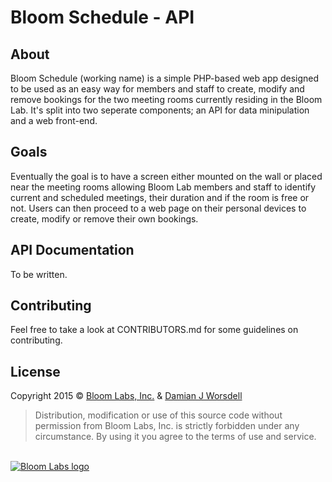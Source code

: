 # Bloom Schedule - API


## About
Bloom Schedule (working name) is a simple PHP-based web app designed to be used as an easy way for members and staff to create, modify and remove bookings for the two meeting rooms currently residing in the Bloom Lab. It's split into two seperate components; an API for data minipulation and a web front-end.

## Goals
Eventually the goal is to have a screen either mounted on the wall or placed near the meeting rooms allowing Bloom Lab members and staff to identify current and scheduled meetings, their duration and if the room is free or not. Users can then proceed to a web page on their personal devices to create, modify or remove their own bookings.

## API Documentation
To be written.

## Contributing
Feel free to take a look at CONTRIBUTORS.md for some guidelines on contributing.

## License
Copyright 2015 © [Bloom Labs, Inc.](http://bloom.org.au/) & [Damian J Worsdell](http://djw.net.au/)
> Distribution, modification or use of this source code without<br />permission from Bloom Labs, Inc. is strictly forbidden under any<br />circumstance. By using it you agree to the terms of use and service.

<br />[![Bloom Labs logo](http://djw.net.au/bloom/logo-blue.png)](http://bloom.org.au/)